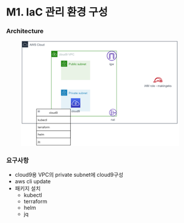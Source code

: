 # M1. IaC 관리 환경 구성​

### Architecture​

<figure><img src="../.gitbook/assets/image (8).png" alt=""><figcaption></figcaption></figure>

### 요구사항

* cloud9용 VPC의 private subnet에 cloud9구성​
* aws cli update​
* 패키지 설치​
  * kubectl​
  * terraform​
  * helm​
  * jq
